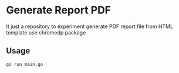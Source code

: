 # Generate Report PDF 

It just a repository to experiment generate PDF report file from HTML template 
use chromedp package 

## Usage

```
go run main.go
```